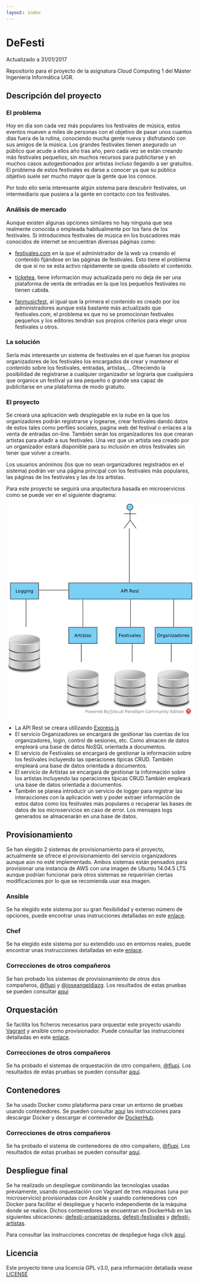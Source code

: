 ```yaml
---
layout: index
---
```


# DeFesti


Actualizado a 31/01/2017

Repositorio para el proyecto de la asignatura Cloud Computing 1 del Máster Ingeniería Informática UGR.


## Descripción del proyecto

### El problema
Hoy en día son cada vez más populares los festivales de música, estos eventos mueven a miles de personas con el objetivo de pasar unos cuantos días fuera de la rutina, conociendo mucha gente nueva y disfrutando con sus amigos de la música. Los grandes festivales tienen asegurado un público que acude a ellos año tras año, pero cada vez se están creando más festivales pequeños, sin muchos recursos para publicitarse y en muchos casos autogestionados por artistas incluso llegando a ser gratuitos. El problema de estos festivales es darse a conocer ya que su público objetivo suele ser mucho mayor que la gente que los conoce.

Por todo ello sería interesante algún sistema para descubrir festivales, un intermediario que pusiera a la gente en contacto con los festivales.

### Análisis de mercado
Aunque existen algunas opciones similares no hay ninguna que sea realmente conocida o empleada habitualmente por los fans de los festivales. Si introducimos festivales de música en los buscadores más conocidos de internet se encuentran diversas páginas como:

- [festivales.com](http://www.festivales.com/festivales-de/musica) en la que el administrador de la web va creando el contenido fijándose en las páginas de festivales. Esto tiene el problema de que si no se esta activo rápidamente se queda obsoleto el contenido.

- [ticketea](https://www.ticketea.com/festivales/), tiene información muy actualizada pero no deja de ser una plataforma de venta de entradas en la que los pequeños festivales no tienen cabida.

- [fanmusicfest](http://fanmusicfest.com/lista-festivales), al igual que la primera el contenido es creado por los administradores aunque está bastante más actualizado que festivales.com, el problema es que no se promocionan festivales pequeños y los editores tendrán sus propios criterios para elegir unos festivales u otros.



### La solución
Sería más interesante un sistema de festivales en el que fueran los propios organizadores de los festivales los encargados de crear y mantener el contenido sobre los festivales, entradas, artistas,... Ofreciendo la posibilidad de registrarse a cualquier organizador se lograría que cualquiera que organice un festival ya sea pequeño o grande sea capaz de publicitarse en una plataforma de modo gratuito.

### El proyecto
Se creará una aplicación web desplegable en la nube en la que los organizadores podrán registrarse y logearse, crear festivales dando datos de estos tales como perfiles sociales, pagina web del festival o enlaces a la venta de entradas on-line. También serán los organizadores los que crearan artistas para añadir a sus festivales. Una vez que un artista sea creado por un organizador estará disponible para su inclusión en otros festivales sin tener que volver a crearlo.

Los usuarios anónimos (los que no sean organizadores registrados en el sistema) podrán ver una página principal con los festivales más populares, las páginas de los festivales y las de los artistas.

Para este proyecto se seguirá una arquitectura basada en microservicios como se puede ver en el siguiente diagrama:

![alt text](https://raw.githubusercontent.com/AythaE/DeFesti/gh-pages/diagrams/Arquitectura%20microservicios.png "Arquitectura proyecto")

- La API Rest se creara utilizando [Express.js](http://expressjs.com/)
- El servicio Organizadores se encargará de gestionar las cuentas de los organizadores, login, control de sesiones, etc. Como almacen de datos empleará una base de datos NoSQL orientada a documentos.
- El servicio de Festivales se encargará de gestionar la información sobre los festivales incluyendo las operaciones típicas CRUD. También empleará una base de datos orientada a documentos.
- El servicio de Artistas se encargará de gestionar la información sobre los artistas incluyendo las operaciones típicas CRUD.También empleará una base de datos orientada a documentos.
- También se planea introducir un servicio de logger para registrar las interacciones con la aplicación web y poder extraer información de estos datos como los festivales más populares o recuperar las bases de datos de los microservicios en caso de error. Los mensajes logs generados se almacenarán en una base de datos.

## Provisionamiento
Se han elegido 2 sistemas de provisionamiento para el proyecto, actualmente se ofrece el provisionamiento del servicio organizadores aunque aún no esté implementado. Ambos sistemas están pensados para provisionar una instancia de AWS con una imagen de Ubuntu 14.04.5 LTS aunque podrían funcionar para otros sistemas se requerirían ciertas modificaciones por lo que se recomienda usar esa imagen.

### Ansible
Se ha elegido este sistema por su gran flexibilidad y extenso número de opciones, puede encontrar unas instrucciones detalladas en este [enlace](ansible).

### Chef
Se ha elegido este sistema por su extendido uso en entornos reales, puede encontrar unas instrucciones detalladas en este [enlace](chef).

### Correcciones de otros compañeros
Se han probado los sistemas de provisionamiento de otros dos compañeros, [@flupi](https://github.com/fblupi) y [@joseangeldiazg](https://github.com/joseangeldiazg). Los resultados de estas pruebas se pueden consultar [aquí](prueba_provisionamiento_companieros)

## Orquestación
Se facilita los ficheros necesarios para orquestar este proyecto usando [Vagrant](https://www.vagrantup.com/) y ansible como provisionador. Puede consultar las instrucciones detalladas en este [enlace](vagrant).

### Correcciones de otros compañeros
Se ha probado el sistemas de orquestación de otro compañero, [@flupi](https://github.com/fblupi). Los resultados de estas pruebas se pueden consultar [aquí](prueba_orquestacion_companieros).


## Contenedores
Se ha usado Docker como plataforma para crear un entorno de pruebas usando contenedores. Se pueden consultar [aquí](docker) las instrucciones para descargar Docker y descargar el contenedor de [DockerHub](https://hub.docker.com/r/aythae/defesti/).


### Correcciones de otros compañeros
Se ha probado el sistema de contenedores de otro compañero, [@flupi](https://github.com/fblupi). Los resultados de estas pruebas se pueden consultar [aquí](prueba_contenedores_companieros).

## Despliegue final
Se ha realizado un despliegue combinando las tecnologias usadas previamente, usando orquestación con Vagrant de tres máquinas (una por microservicio) provisionadas con Ansible y usando contenedores con Docker para facilitar el despliegue y hacerlo independiente de la máquina donde se realice. Dichos contenedores se encuentran en DockerHub en las siguientes ubicaciones: [defesti-organizadores](https://hub.docker.com/r/aythae/defesti-organizadores/), [defesti-festivales](https://hub.docker.com/r/aythae/defesti-festivales/) y [defesti-artistas](https://hub.docker.com/r/aythae/defesti-artistas/).

Para consultar las instrucciones concretas de despliegue haga click [aquí](despliegue_final).

## Licencia
Este proyecto tiene una licencia GPL v3.0, para información detallada vease [LICENSE](https://github.com/AythaE/DeFesti/blob/master/LICENSE)
